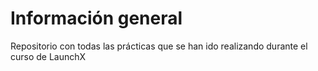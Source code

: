 # Información general	
Repositorio con todas las prácticas que se han ido realizando durante el curso de LaunchX
